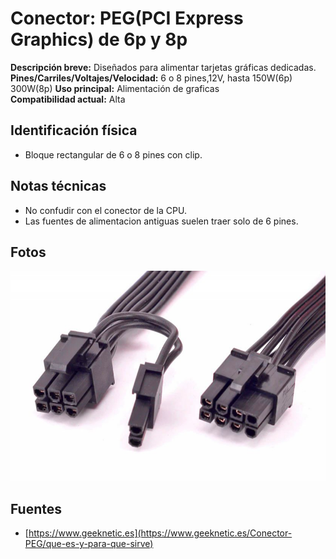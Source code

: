 
# Conector: PEG(PCI Express Graphics) de 6p y 8p

**Descripción breve:** Diseñados para alimentar tarjetas gráficas dedicadas.
**Pines/Carriles/Voltajes/Velocidad:** 6 o 8 pines,12V, hasta 150W(6p) 300W(8p) 
**Uso principal:** Alimentación de graficas  
**Compatibilidad actual:** Alta

## Identificación física
- Bloque rectangular de 6 o 8 pines con clip.

## Notas técnicas
- No confudir con el conector de la CPU.
- Las fuentes de alimentacion antiguas suelen traer solo de 6 pines.

## Fotos
![ATX 24p](../../../assets/img/10-conectores_internos/peg.png)

## Fuentes
- [https://www.geeknetic.es](https://www.geeknetic.es/Conector-PEG/que-es-y-para-que-sirve)
